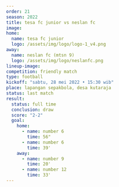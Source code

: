 ```yaml
---
order: 21
season: 2022
title: tesa fc junior vs neslan fc
image: 
home:
  name: tesa fc junior
  logo: /assets/img/logo/logo-1_v4.png
away:
  name: neslan fc (mtsn 9)
  logo: /assets/img/logo/neslanfc.png
lineup-image:
competition: friendly match
type: football
kickoff: "sabtu, 28 mei 2022 • 15:30 wib"
place: lapangan sepakbola, desa kutaraja
status: last match
result:
  status: full time
  conclusion: draw
  score: "2-2"
  goal: 
    home:
      - name: number 6
        time: 56"
      - name: number 6
        time: 39'
    away:
      - name: number 9
        time: 20'
      - name: number 12
        time: 33'
---
```

